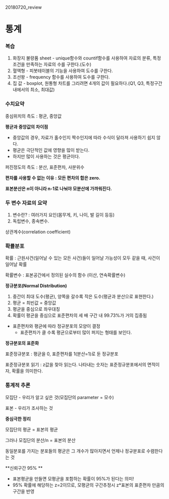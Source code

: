 20180720_review

# 통계

### 복습

1. 화장지 불량품 sheet - unique함수와 countif함수를 사용하여 자료의 분류, 특정 조건을 만족하는 자료의 수를 구한다.(도수)
2. 혈액형 - 피봇테이블의 기능을 사용하여 도수를 구한다.
3. 조선왕 - frequency 함수를 사용하여 도수를 구한다.
4. 집 값 - boxplot, 원통형 차트를 그리려면 4개의 값이 필요하다.(Q1, Q3, 특정구간 내에서의 최소, 최대값)



### 수치요약

중심위치의 측도 : 평균, 중앙값

**평균과 중앙값의 차이점**

- 중앙값의 경우, 자료가 홀수인지 짝수인지에 따라 수식이 달라져 사용하기 쉽지 않다.
- 평균은 극단적인 값에 영향을 많이 받는다.
- 하지만 많이 사용하는 것은 평균이다.



퍼진정도의 측도 : 분산, 표준편차, 사분위수

**편차를 사용할 수 없는 이유 : 모든 편차의 합은 zero.**

**표본분산은 n이 아니라 n-1로 나눠야 모분산에 가까워진다.**



### 두 변수 자료의 요약

1. 변수란? : 여러가지 요인(몸무게, 키, 나이, 발 길이 등등)
2. 독립변수, 종속변수.



상관계수(correlation coefficient)



### 확률분포

확률 : 근원사건(일어날 수 있는 모든 사건)들이 일어날 가능성이 모두 같을 때, 사건이 일어날 확률



확률변수 : 표본공간에서 정의된 실수의 함수 (이산, 연속확률변수)



**정규분포(Normal Distribution)**

1. 중간이 최대 도수(평균), 양쪽을 갈수록 작은 도수(평균과 분산으로 표현한다.)
2. 평균 = 최빈값 = 중앙값
3. 평균을 중심으로 좌우대칭
4. 확률이 평균을 중심으로 표준편차의 세 배 구간 내 99.73%가 거의 집중됨



- 표준편차와 평균에 따라 정규분포의 모양이 결정
  - 표준편차가 클 수록 평균으로부터 많이 퍼지는 형태를 보인다.





**정규분포의 표준화**

표준정규분포 : 평균을 0, 표준편차를 1(분산=1)로 둔 정규분포

표준정규분포 읽기 : z값을 찾아 읽는다. 나타내는 숫자는 표준정규분포에서의 면적이자, 확률을 의미한다.





### 통계적 추론

모집단 - 우리가 알고 싶은 것(모집단의 parameter = 모수)

표본 - 우리가 조사하는 것



**중심극한 정리**

모집단의 평균 = 표본의 평균

그러나 모집단의 분산/n = 표본의 분산

동일분포를 가지는 분포들의 평균은 그 개수가 많아지면서 언제나 정규분포로 수렴한다는 것 





**신뢰구간 95% **

-  표본평균을 만들면 모평균을 포함하는 확률이 95%가 된다는 의미!
- 95% 확률에 해당하는 z=2이므로, 모평균의 구간추정시 z*표본의 표준편차 만큼의 구간을 반영







